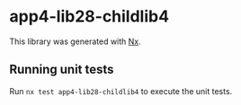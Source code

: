 # app4-lib28-childlib4

This library was generated with [Nx](https://nx.dev).

## Running unit tests

Run `nx test app4-lib28-childlib4` to execute the unit tests.
